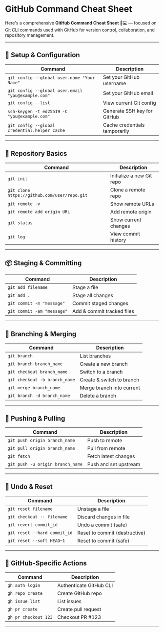 # GitHub Command Cheat Sheet

Here's a comprehensive **GitHub Command Cheat Sheet** 🐙💻 — focused on Git CLI commands used with GitHub for version control, collaboration, and repository management.

---

## 🔧 Setup & Configuration

| Command                                            | Description                   |
| -------------------------------------------------- | ----------------------------- |
| `git config --global user.name "Your Name"`        | Set your GitHub username      |
| `git config --global user.email "you@example.com"` | Set your GitHub email         |
| `git config --list`                                | View current Git config       |
| `ssh-keygen -t ed25519 -C "you@example.com"`       | Generate SSH key for GitHub   |
| `git config --global credential.helper cache`      | Cache credentials temporarily |

---

## 📁 Repository Basics

| Command                                      | Description               |
| -------------------------------------------- | ------------------------- |
| `git init`                                   | Initialize a new Git repo |
| `git clone https://github.com/user/repo.git` | Clone a remote repo       |
| `git remote -v`                              | Show remote URLs          |
| `git remote add origin URL`                  | Add remote origin         |
| `git status`                                 | Show current changes      |
| `git log`                                    | View commit history       |

---

## 📦 Staging & Committing

| Command                    | Description                |
| -------------------------- | -------------------------- |
| `git add filename`         | Stage a file               |
| `git add .`                | Stage all changes          |
| `git commit -m "message"`  | Commit staged changes      |
| `git commit -am "message"` | Add & commit tracked files |

---

## 🔁 Branching & Merging

| Command                       | Description               |
| ----------------------------- | ------------------------- |
| `git branch`                  | List branches             |
| `git branch branch_name`      | Create a new branch       |
| `git checkout branch_name`    | Switch to a branch        |
| `git checkout -b branch_name` | Create & switch to branch |
| `git merge branch_name`       | Merge branch into current |
| `git branch -d branch_name`   | Delete a branch           |

---

## 🚀 Pushing & Pulling

| Command                          | Description           |
| -------------------------------- | --------------------- |
| `git push origin branch_name`    | Push to remote        |
| `git pull origin branch_name`    | Pull from remote      |
| `git fetch`                      | Fetch latest changes  |
| `git push -u origin branch_name` | Push and set upstream |

---

## 🧹 Undo & Reset

| Command                      | Description                   |
| ---------------------------- | ----------------------------- |
| `git reset filename`         | Unstage a file                |
| `git checkout -- filename`   | Discard changes in file       |
| `git revert commit_id`       | Undo a commit (safe)          |
| `git reset --hard commit_id` | Reset to commit (destructive) |
| `git reset --soft HEAD~1`    | Reset to commit (safe)        |

---

## 📄 GitHub-Specific Actions

| Command              | Description             |
| -------------------- | ----------------------- |
| `gh auth login`      | Authenticate GitHub CLI |
| `gh repo create`     | Create GitHub repo      |
| `gh issue list`      | List issues             |
| `gh pr create`       | Create pull request     |
| `gh pr checkout 123` | Checkout PR #123        |

---
